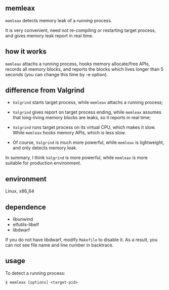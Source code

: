 ## memleax

`memleax` detects memory leak of a *running* process.

It is very convenient, need not re-compiling or restarting target process,
and gives memory leak report in real time.


## how it works

`memleax` attachs a running process, hooks memory allocate/free APIs,
records all memory blocks, and reports the blocks which lives longer
than 5 seconds (you can change this time by -e option).


## difference from Valgrind

* `Valgrind` starts target process, while `memleax` attachs a running process;

* `Valgrind` gives report on target process ending, while `memleax` assumes
that long-living memory blocks are leaks, so it reports in real time;

* `Valgrind` runs target process on its virtual CPU, which makes it slow.
While `memleax` hooks memory APIs, which is less slow.

* Of course, `Valgrind` is much more powerful, while `memleax` is lightweight,
and only detects memory leak.

In summary, I think `Valgrind` is more powerful, while `memleax` is more suitable
for production environment.


## environment

Linux, x86_64


## dependence

* libunwind
* elfutils-libelf
* libdwarf

If you do not have libdwarf, modify `Makefile` to disable it.
As a result, you can not see file name and line number in backtrace.


## usage

To detect a running process:

    $ memleax [options] <target-pid>
